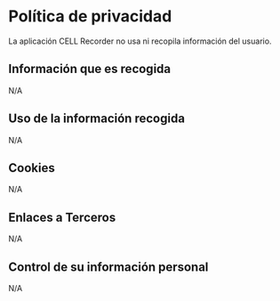 # Política de privacidad

La aplicación CELL Recorder no usa ni recopila información del usuario.

## Información que es recogida
N/A

## Uso de la información recogida
N/A

## Cookies
N/A

## Enlaces a Terceros
N/A

## Control de su información personal
N/A
